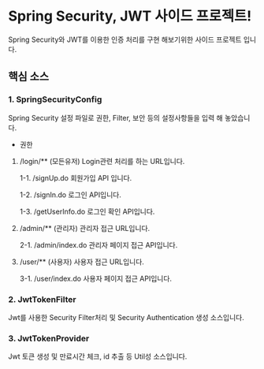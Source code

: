 # Spring Security, JWT 사이드 프로젝트!

Spring Security와 JWT를 이용한 인증 처리를 구현 해보기위한 사이드 프로젝트 입니다.


## 핵심 소스

### 1. SpringSecurityConfig

Spring Security 설정 파일로 권한, Filter, 보안 등의 설정사항들을 입력 해 놓았습니다.

- 권한
  
1. /login/** (모든유저)
   Login관련 처리를 하는 URL입니다.

   1-1. /signUp.do
   회원가입 API 입니다.

   1-2. /signIn.do
   로그인 API입니다.

   1-3. /getUserInfo.do
   로그인 확인 API입니다.

2. /admin/** (관리자)
   관리자 접근 URL입니다.

   2-1. /admin/index.do
   관리자 페이지 접근 API입니다.

3. /user/** (사용자)
   사용자 접근 URL입니다.

   3-1. /user/index.do
   사용자 페이지 접근 API입니다.

### 2. JwtTokenFilter

Jwt를 사용한 Security Filter처리 및 Security Authentication 생성 소스입니다.

### 3. JwtTokenProvider

Jwt 토큰 생성 및 만료시간 체크, id 추출 등 Util성 소스입니다.

  
